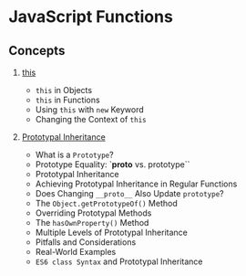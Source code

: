 # JavaScript Functions

## Concepts

1. [this](this.md)

    - `this` in Objects
    - `this` in Functions
    - Using `this` with `new` Keyword
    - Changing the Context of `this`

2. [Prototypal Inheritance](prototypal-inheritance.md)

    - What is a `Prototype`?
    - Prototype Equality: `**proto** vs. prototype``
    - Prototypal Inheritance
    - Achieving Prototypal Inheritance in Regular Functions
    - Does Changing `__proto__` Also Update `prototype`?
    - The `Object.getPrototypeOf()` Method
    - Overriding Prototypal Methods
    - The `hasOwnProperty()` Method
    - Multiple Levels of Prototypal Inheritance
    - Pitfalls and Considerations
    - Real-World Examples
    - `ES6 class Syntax` and Prototypal Inheritance
